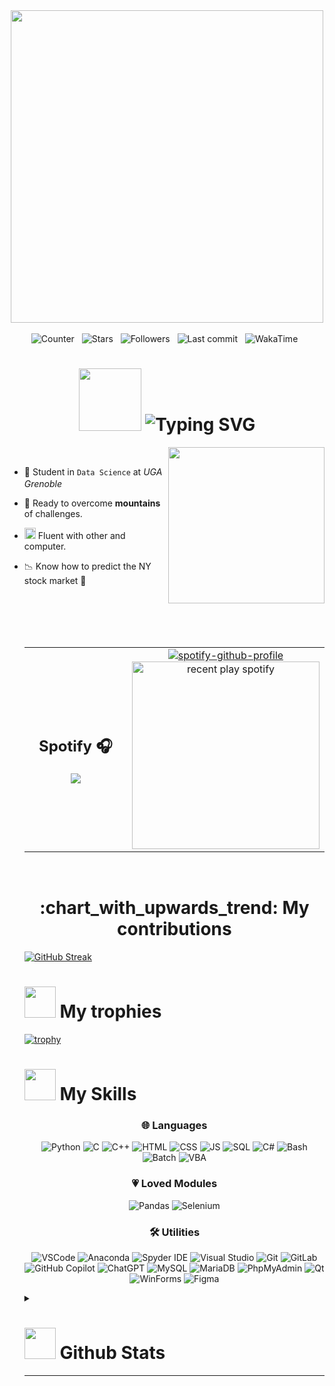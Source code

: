

<div align="center">
  <kbd>
    <img src="https://i.redd.it/5wt1vl6ku4781.gif" height="500px">
  </kbd>
</div>

<br/>

<div align="center">
    <img src="https://komarev.com/ghpvc/?username=MothixExe" alt="Counter"> &nbsp;
    <img src="https://img.shields.io/github/stars/MothixExe?style=flat&logo=github" alt="Stars"/> &nbsp;
    <img src="https://img.shields.io/github/followers/MothixExe?style=flat&logo=github" alt="Followers"/> &nbsp;
    <img src="https://img.shields.io/github/last-commit/MothixExe/MothixExe" alt="Last commit"/> &nbsp;
    <img src="https://wakatime.com/badge/user/503a4353-8469-4d02-9031-723cf3786199.svg" alt="WakaTime"/> &nbsp;
</div>

<div align="center">
  <h1>    
      <img src="https://pixeljoint.com/files/icons/full/bmopixelart5.gif" width="100px">
      <img src="https://readme-typing-svg.demolab.com?font=Fira+Code&size=35&pause=1000&color=FD86DA&vCenter=true&width=435&height=100&separator=%3C&lines=All+about+me+;)" alt="Typing SVG" />
  </h1>
</div>

<picture> <img align="right" src="https://images.squarespace-cdn.com/content/v1/5ff8d2a05a6fae169d901492/d9e719cf-c484-4049-bd13-af0baa7063c7/archive-no-BG.gif" width = 250px  height= 250px ></picture>

<br>

- :school: Student in `Data Science` at *UGA Grenoble*  &nbsp; <a href="https://www.univ-grenoble-alpes.fr/"><img src="https://www.univ-grenoble-alpes.fr/medias/photo/logo-uga-blanc-orange-pied_1578649123816-png" height="16px"/></a>
- :mountain_bicyclist: Ready to overcome **mountains** of challenges.
- <img src="https://media.tenor.com/TpWjyNO6wz8AAAAi/banana-dance.gif" height="18px"/> Fluent with other and computer.
- :chart_with_downwards_trend: Know how to predict the NY stock market :eyes:

  <br>
  <br>
  <br>
  <br>
  <table align="center">
  <tr>
    <td width="50%" align="center">
        <h2>Spotify 🎧</h2>
        <img src="https://badbooksgoodtimes.com/wp-content/uploads/2015/12/music-listening-gif.gif" />
    </td>
    <td width="50%" align="center">
        <a href="https://spotify-github-profile.kittinanx.com/api/view?uid=owyr4c36ekoe8avd1ouq3fj3b&redirect=true">
        <img src="https://spotify-github-profile.kittinanx.com/api/view?uid=owyr4c36ekoe8avd1ouq3fj3b&cover_image=true&theme=novatorem&show_offline=false&background_color=121212&interchange=true&bar_color=53b14f&bar_color_cover=false" alt="spotify-github-profile" />
      </a>
      <img src="https://spotify-recently-played-readme.vercel.app/api?user=owyr4c36ekoe8avd1ouq3fj3b" alt="recent play spotify" height="300"/>
    </td>
  </tr>
</table>
<br>


<div align="center">
  <h1>
      :chart_with_upwards_trend: My contributions 
  </h1>
</div>



[![GitHub Streak](https://github-readme-streak-stats.herokuapp.com?user=MothixExe&theme=meta-dark&border_radius=15&card_width=1000&hide_border=true)](https://git.io/streak-stats)

<h1>
    <picture>
        <img src = "https://i.giphy.com/Exc9GvjitUCPczepZe.webp" width = 50px>
    </picture> 
    My trophies 
</h1>

[![trophy](https://github-profile-trophy.vercel.app/?username=MothixExe)](https://github.com/ryo-ma/github-profile-trophy)

<h1>
    <picture>
        <img src = "https://media2.giphy.com/media/v1.Y2lkPTc5MGI3NjExanRta2VhcWIxbmt1cWo1cTJ0anp5dTJrY3ZtOXFyY2pxeHI2eG9kcSZlcD12MV9pbnRlcm5hbF9naWZfYnlfaWQmY3Q9cw/cLNVpwFasrCB5jbQVp/giphy.webp" width = 50px>
    </picture> 
    My Skills 
</h1>

<div align="center">
    
### 🌐 Languages

![Python](https://img.shields.io/badge/python-3670A0?style=for-the-badge&logo=python&logoColor=ffdd54) 
![C](https://img.shields.io/badge/C-A8B9CC?style=for-the-badge&logo=c&logoColor=white) 
![C++](https://img.shields.io/badge/C++-00599C?style=for-the-badge&logo=cplusplus&logoColor=white) 
![HTML](https://img.shields.io/badge/HTML5-E34F26?style=for-the-badge&logo=html5&logoColor=white) 
![CSS](https://img.shields.io/badge/CSS3-1572B6?style=for-the-badge&logo=css3&logoColor=white) 
![JS](https://img.shields.io/badge/JavaScript-F7DF1E?style=for-the-badge&logo=javascript&logoColor=black)
![SQL](https://img.shields.io/badge/SQL-4479A1?style=for-the-badge&logo=postgresql&logoColor=white)
![C#](https://img.shields.io/badge/C%23-239120?style=for-the-badge&logo=csharp&logoColor=white)
![Bash](https://img.shields.io/badge/Bash-4EAA25?style=for-the-badge&logo=gnubash&logoColor=white)
![Batch](https://img.shields.io/badge/Batch-0061A6?style=for-the-badge&logo=windows&logoColor=white)
![VBA](https://img.shields.io/badge/VBA-217346?style=for-the-badge&logo=microsoft&logoColor=white)

</div>

<div align="center">
    
### :heartpulse: Loved Modules
![Pandas](https://img.shields.io/badge/pandas-%23150458?style=for-the-badge&logo=pandas&logoColor=white) 
![Selenium](https://img.shields.io/badge/-selenium-CB02A?style=for-the-badge&logo=selenium&logoColor=white)


</div>

<div align="center">
    
### 🛠️ Utilities

![VSCode](https://img.shields.io/badge/Visual_Studio_Code-0078D4?style=for-the-badge&logo=visual%20studio%20code&logoColor=white)
![Anaconda](https://img.shields.io/badge/Anaconda-44A833?style=for-the-badge&logo=Anaconda&logoColor=white)
![Spyder IDE](https://img.shields.io/badge/Spyder%20Ide-FF0000?style=for-the-badge&logo=spyder%20ide&logoColor=white)
![Visual Studio](https://img.shields.io/badge/Visual_Studio-5C2D91?style=for-the-badge&logo=visual%20studio&logoColor=white)
![Git](https://img.shields.io/badge/Git-F05032?style=for-the-badge&logo=git&logoColor=white)
![GitLab](https://img.shields.io/badge/GitLab-FCA121?style=for-the-badge&logo=gitlab&logoColor=white)
![GitHub Copilot](https://img.shields.io/badge/GitHub_Copilot-239120?style=for-the-badge&logo=githubcopilot&logoColor=white)
![ChatGPT](https://img.shields.io/badge/ChatGPT-74aa9c?style=for-the-badge&logo=openai&logoColor=white)
![MySQL](https://img.shields.io/badge/-MySQL-4479A1?style=for-the-badge&logo=mysql&labelColor=4479A1&logoColor=FFF)
![MariaDB](https://img.shields.io/badge/MariaDB-003545?style=for-the-badge&logo=mariadb&logoColor=white)
![PhpMyAdmin](https://img.shields.io/badge/PhpMyAdmin-6C78AF?style=for-the-badge&logo=phpmyadmin&logoColor=white)
![Qt](https://img.shields.io/badge/Qt-41CD52?style=for-the-badge&logo=qt&logoColor=white)
![WinForms](https://img.shields.io/badge/WinForms-0078D6?style=for-the-badge&logo=windows&logoColor=white)
![Figma](https://img.shields.io/badge/Figma-F24E1E?style=for-the-badge&logo=figma&logoColor=white)


</div>





<details>
    <summary>
        <h1>
            <picture>
                <img src = "https://github.com/7oSkaaa/7oSkaaa/blob/main/Images/Statistics.gif?raw=true" width = 50px>
            </picture> 
            Github Stats 
        </h1>
        <hr>
    </summary>

<a><img src="https://github-profile-summary-cards.vercel.app/api/cards/profile-details?username=MothixExe&theme=tokyonight" alt="Profile card" width="100%" height="auto"></a>
<a><img src="https://github-profile-summary-cards.vercel.app/api/cards/most-commit-language?username=MothixExe&theme=tokyonight" alt="Statistics of languages ​​in commits" width="49.7%" height="auto"></a>
<a><img src="https://github-profile-summary-cards.vercel.app/api/cards/repos-per-language?username=MothixExe&theme=tokyonight" alt="Statistics of languages ​​in repositories" width="49.7%" height="auto"></a>
<a><img src="https://github-profile-summary-cards.vercel.app/api/cards/stats?username=MothixExe&theme=tokyonight" alt="Profile statistics" width="49.7%" height="auto"></a>
<a><img src="https://github-profile-summary-cards.vercel.app/api/cards/productive-time?username=MothixExe&theme=tokyonight" alt="Data on commits per day" width="49.7%" height="auto"></a>
<a><img src="https://github-readme-stats.vercel.app/api/top-langs/?username=MothixExe&langs_count=20&theme=tokyonight&hide_progress=true&hide_border=true" alt="Top Languages" width="49.7%" height="auto"></a>
<a><img src="https://github-readme-stats.vercel.app/api?username=MothixExe&show=reviews,discussions_started,discussions_answered,prs_merged,prs_merged_percentage&show_icons=true&theme=tokyonight&hide_border=true" alt="Tisma's stats" width="49.7%" height="auto"></a>
<a><img src="https://github-readme-stats.vercel.app/api/wakatime?username=MothixExe" alt="Tisma's WakaTime stats" width="100%" height="49.7%"></a>

<!--
### 🎧 Spotify Playing

[![spotify-github-profile](https://spotify-github-profile.kittinanx.com/api/view?uid=owyr4c36ekoe8avd1ouq3fj3b&cover_image=true&theme=novatorem&show_offline=false&background_color=121212&interchange=false&bar_color=53b14f&bar_color_cover=false)](https://spotify-github-profile.kittinanx.com/api/view?uid=owyr4c36ekoe8avd1ouq3fj3b&redirect=true)
-->
</details>
